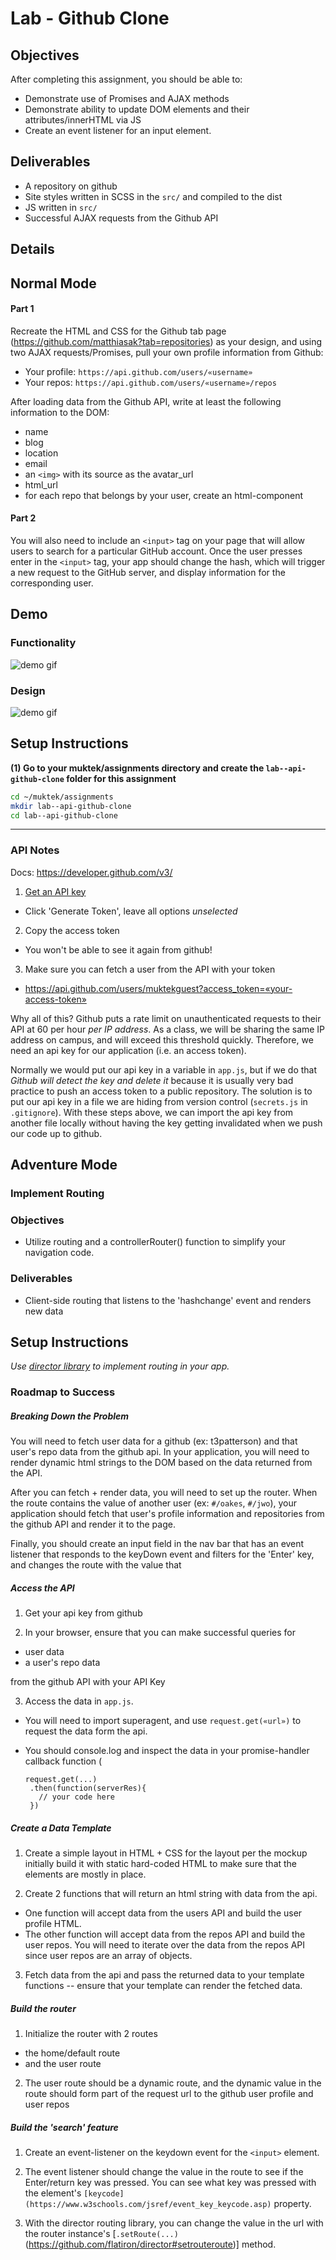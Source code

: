 # Lab - Github Clone

## Objectives

After completing this assignment, you should be able to:

* Demonstrate use of Promises and AJAX methods
* Demonstrate ability to update DOM elements and their attributes/innerHTML via JS
* Create an event listener for an input element.

## Deliverables

* A repository on github
* Site styles written in SCSS in the `src/`  and compiled to the dist
* JS written in `src/`
* Successful AJAX requests from the Github API

## Details

## Normal Mode

#### Part 1
Recreate the HTML and CSS for the Github tab page (https://github.com/matthiasak?tab=repositories) as your design, and using two AJAX requests/Promises, pull your own profile information from Github:

- Your profile: `https://api.github.com/users/«username»`
- Your repos: `https://api.github.com/users/«username»/repos`

After loading data from the Github API, write at least the following information to the DOM:

- name
- blog
- location
- email
- an `<img>` with its source as the avatar_url
- html_url
- for each repo that belongs by your user, create an html-component

#### Part 2
You will also need to include an `<input>` tag on your page that will allow users to search for a particular GitHub account. Once the user presses enter in the `<input>` tag, your app should change the hash, which will trigger a new request to the GitHub server, and display information for the corresponding user.

## Demo

### Functionality
![demo gif](demos/roadmap-step6.gif)

### Design
![demo gif](demos/roadmap-step7.png)

## Setup Instructions

**(1) Go to your  muktek/assignments directory and create the `lab--api-github-clone` folder for this assignment**

```sh
cd ~/muktek/assignments
mkdir lab--api-github-clone
cd lab--api-github-clone
```

---

### API Notes

Docs: https://developer.github.com/v3/

1. [Get an API key](https://github.com/settings/tokens/new)
  - Click 'Generate Token', leave all options *unselected*
2. Copy the access token
  - You won't be able to see it again from github!
3. Make sure you can fetch a user from the API with your token
  - https://api.github.com/users/muktekguest?access_token=«your-access-token»

Why all of this? Github puts a rate limit on unauthenticated requests to their API at 60 per hour *per IP address*. As a class, we will be sharing the same IP address on campus, and will exceed this threshold quickly. Therefore, we need an api key for our application (i.e. an access token).

Normally we would put our api key in a variable in `app.js`, but if we do that _Github will detect the key and delete it_ because it is usually very bad practice to push an access token to a public repository. The solution is to put our api key in a file we are hiding from version control (`secrets.js` in `.gitignore`). With these steps above, we can import the api key from another file locally without having the key getting invalidated when we push our code up to github.

## Adventure Mode

### Implement Routing

### Objectives

* Utilize routing and a controllerRouter() function to simplify your navigation code.

### Deliverables
* Client-side routing that listens to the 'hashchange' event and renders new data

## Setup Instructions

*Use [director library](https://github.com/flatiron/director) to implement routing in your app.*


### Roadmap to Success

##### Breaking Down the Problem

You will need to fetch user data for a github (ex: t3patterson) and that user's repo data from the github api. In your application, you will need to render dynamic html strings to the DOM based on the data returned from the API.

After you can fetch + render data, you will need to set up the router. When the route contains the value of another user (ex: `#/oakes`, `#/jwo`), your application should fetch that user's profile information and repositories from the github API and render it to the page.

Finally, you should create an input field in the nav bar that has an event listener that responds to the keyDown event and filters for the 'Enter' key, and changes the route with the value that

##### Access the API
1. Get your api key from github

2. In your browser, ensure that you can make successful queries for

 -  user data  
 -  a user's repo data

from the github API with your API Key

3. Access the data in `app.js`.
 -  You will need to import superagent, and use `request.get(«url»)` to request the data form the api.

 - You should console.log and inspect the data in your promise-handler callback function (
   ```
   request.get(...)
    .then(function(serverRes){
      // your code here
    })
   ```

##### Create a Data Template

1. Create a simple layout in HTML + CSS for the layout per the mockup initially build it with static hard-coded HTML to make sure that the elements are mostly in place.

2. Create 2 functions that will return an html string with data from the api.
  - One function will accept data from the users API and build the user profile HTML.
  - The other function will accept data from the repos API and build the user repos. You will need to iterate over the data from the repos API since user repos are an array of objects.

3. Fetch data from the api and pass the returned data to your template functions -- ensure that your template can render the fetched data.

##### Build the router
1. Initialize the router with 2 routes
  - the home/default route
  - and the user route

2. The user route should be a dynamic route, and the dynamic value in the route should form part of the request url to the github user profile and user repos

##### Build the 'search' feature
1. Create an event-listener on the keydown event for the `<input>` element.

2. The event listener should change the value in the route to see if the Enter/return key was pressed. You can see what key was pressed with the element's `[keycode](https://www.w3schools.com/jsref/event_key_keycode.asp)` property.

3. With the director routing library, you can change the value in the url with the router instance's [`.setRoute(...)`(https://github.com/flatiron/director#setrouteroute)] method.
